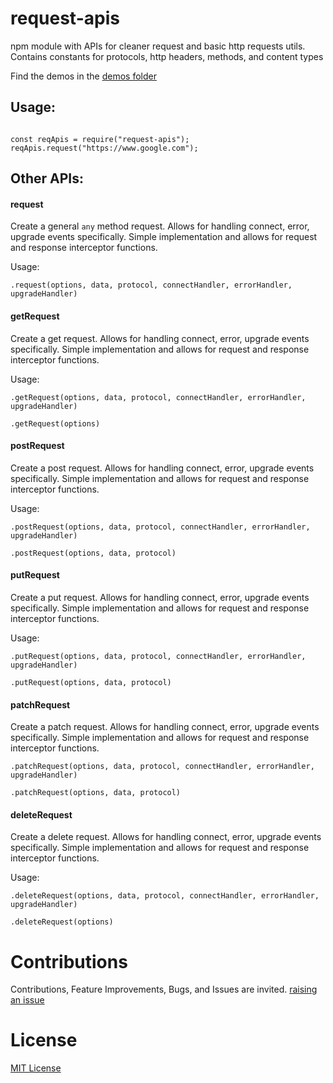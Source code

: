 # request-apis
npm module with APIs for cleaner request and basic http requests utils. Contains constants for protocols, http headers, methods, and content types


Find the demos in the [demos folder](./demos)

## Usage:


```

const reqApis = require("request-apis");
reqApis.request("https://www.google.com");

```


## Other APIs:


#### request
Create a general `any` method request. Allows for handling connect, error, upgrade events specifically. Simple implementation and allows for request and response interceptor functions.


Usage:

`.request(options, data, protocol, connectHandler, errorHandler, upgradeHandler)`


#### getRequest
Create a get request. Allows for handling connect, error, upgrade events specifically. Simple implementation and allows for request and response interceptor functions.


Usage:

`.getRequest(options, data, protocol, connectHandler, errorHandler, upgradeHandler)`

`.getRequest(options)`


#### postRequest
Create a post request. Allows for handling connect, error, upgrade events specifically. Simple implementation and allows for request and response interceptor functions.


Usage:

`.postRequest(options, data, protocol, connectHandler, errorHandler, upgradeHandler)`

`.postRequest(options, data, protocol)`


#### putRequest
Create a put request. Allows for handling connect, error, upgrade events specifically. Simple implementation and allows for request and response interceptor functions.


Usage:

`.putRequest(options, data, protocol, connectHandler, errorHandler, upgradeHandler)`

`.putRequest(options, data, protocol)`


#### patchRequest
Create a patch request. Allows for handling connect, error, upgrade events specifically. Simple implementation and allows for request and response interceptor functions.


`.patchRequest(options, data, protocol, connectHandler, errorHandler, upgradeHandler)`

`.patchRequest(options, data, protocol)`


#### deleteRequest
Create a delete request. Allows for handling connect, error, upgrade events specifically. Simple implementation and allows for request and response interceptor functions.


Usage:

`.deleteRequest(options, data, protocol, connectHandler, errorHandler, upgradeHandler)`

`.deleteRequest(options)`



# Contributions

Contributions, Feature Improvements, Bugs, and Issues are invited. [raising an issue](https://github.com/ganeshkbhat/apis-request/issues)


# License

[MIT License](./LICENSE)
